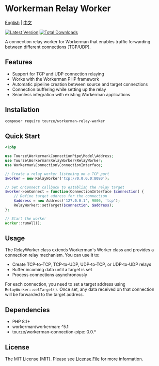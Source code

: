 # Workerman Relay Worker

[English](README.md) | [中文](README.zh-CN.md)

[![Latest Version](https://img.shields.io/packagist/v/tourze/workerman-relay-worker.svg?style=flat-square)](https://packagist.org/packages/tourze/workerman-relay-worker)
[![Total Downloads](https://img.shields.io/packagist/dt/tourze/workerman-relay-worker.svg?style=flat-square)](https://packagist.org/packages/tourze/workerman-relay-worker)

A connection relay worker for Workerman that enables traffic forwarding between different connections (TCP/UDP).

## Features

- Support for TCP and UDP connection relaying
- Works with the Workerman PHP framework
- Automatic pipeline creation between source and target connections
- Connection buffering while setting up the relay
- Seamless integration with existing Workerman applications

## Installation

```bash
composer require tourze/workerman-relay-worker
```

## Quick Start

```php
<?php

use Tourze\Workerman\ConnectionPipe\Model\Address;
use Tourze\Workerman\RelayWorker\RelayWorker;
use Workerman\Connection\ConnectionInterface;

// Create a relay worker listening on a TCP port
$worker = new RelayWorker('tcp://0.0.0.0:8080');

// Set onConnect callback to establish the relay target
$worker->onConnect = function(ConnectionInterface $connection) {
    // Define target address for the connection
    $address = new Address('127.0.0.1', 9000, 'tcp');
    RelayWorker::setTarget($connection, $address);
};

// Start the worker
Worker::runAll();
```

## Usage

The RelayWorker class extends Workerman's Worker class and provides a connection relay mechanism. You can use it to:

- Create TCP-to-TCP, TCP-to-UDP, UDP-to-TCP, or UDP-to-UDP relays
- Buffer incoming data until a target is set
- Process connections asynchronously

For each connection, you need to set a target address using `RelayWorker::setTarget()`. Once set, any data received on that connection will be forwarded to the target address.

## Dependencies

- PHP 8.1+
- workerman/workerman: ^5.1
- tourze/workerman-connection-pipe: 0.0.*

## License

The MIT License (MIT). Please see [License File](LICENSE) for more information.
